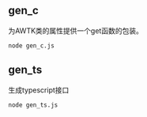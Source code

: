 ## gen\_c

为AWTK类的属性提供一个get函数的包装。

```
node gen_c.js
```

## gen\_ts

生成typescript接口

```
node gen_ts.js
```
